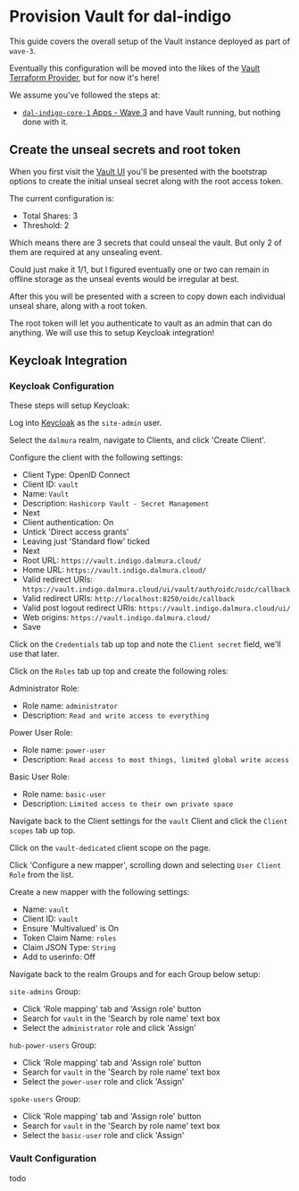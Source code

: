 # Provision Vault for dal-indigo

This guide covers the overall setup of the Vault instance deployed as part of `wave-3`.

Eventually this configuration will be moved into the likes of the [Vault Terraform Provider](https://registry.terraform.io/providers/hashicorp/vault/latest/docs), but for now it's here!

We assume you've followed the steps at:
* [`dal-indigo-core-1` Apps - Wave 3](INDIGO-CORE-1-APPS-WAVE-3.md) and have Vault running, but nothing done with it.

## Create the unseal secrets and root token

When you first visit the [Vault UI](https://vault.indigo.dalmura.cloud/) you'll be presented with the bootstrap options to create the initial unseal secret along with the root access token.

The current configuration is:
* Total Shares: 3
* Threshold: 2

Which means there are 3 secrets that could unseal the vault. But only 2 of them are required at any unsealing event.

Could just make it 1/1, but I figured eventually one or two can remain in offline storage as the unseal events would be irregular at best.

After this you will be presented with a screen to copy down each individual unseal share, along with a root token.

The root token will let you authenticate to vault as an admin that can do anything. We will use this to setup Keycloak integration!

## Keycloak Integration

### Keycloak Configuration

These steps will setup Keycloak:

Log into [Keycloak](https://auth.indigo.dalmura.cloud) as the `site-admin` user.

Select the `dalmura` realm, navigate to Clients, and click 'Create Client'.

Configure the client with the following settings:
* Client Type: OpenID Connect
* Client ID: `vault`
* Name: `Vault`
* Description: `Hashicorp Vault - Secret Management`
* Next
* Client authentication: On
* Untick 'Direct access grants'
* Leaving just 'Standard flow' ticked
* Next
* Root URL: `https://vault.indigo.dalmura.cloud/`
* Home URL: `https://vault.indigo.dalmura.cloud/`
* Valid redirect URIs: `https://vault.indigo.dalmura.cloud/ui/vault/auth/oidc/oidc/callback`
* Valid redirect URIs: `http://localhost:8250/oidc/callback`
* Valid post logout redirect URIs: `https://vault.indigo.dalmura.cloud/ui/`
* Web origins: `https://vault.indigo.dalmura.cloud/`
* Save

Click on the `Credentials` tab up top and note the `Client secret` field, we'll use that later.

Click on the `Roles` tab up top and create the following roles:

Administrator Role:
* Role name: `administrator`
* Description: `Read and write access to everything`

Power User Role:
* Role name: `power-user`
* Description: `Read access to most things, limited global write access`

Basic User Role:
* Role name: `basic-user`
* Description: `Limited access to their own private space`

Navigate back to the Client settings for the `vault` Client and click the `Client scopes` tab up top.

Click on the `vault-dedicated` client scope on the page.

Click 'Configure a new mapper', scrolling down and selecting `User Client Role` from the list.

Create a new mapper with the following settings:
* Name: `vault`
* Client ID: `vault`
* Ensure 'Multivalued' is On
* Token Claim Name: `roles`
* Claim JSON Type: `String`
* Add to userinfo: Off

Navigate back to the realm Groups and for each Group below setup:

`site-admins` Group:
* Click 'Role mapping' tab and 'Assign role' button
* Search for `vault` in the 'Search by role name' text box
* Select the `administrator` role and click 'Assign'

`hub-power-users` Group:
* Click 'Role mapping' tab and 'Assign role' button
* Search for `vault` in the 'Search by role name' text box
* Select the `power-user` role and click 'Assign'

`spoke-users` Group:
* Click 'Role mapping' tab and 'Assign role' button
* Search for `vault` in the 'Search by role name' text box
* Select the `basic-user` role and click 'Assign'

### Vault Configuration

todo
